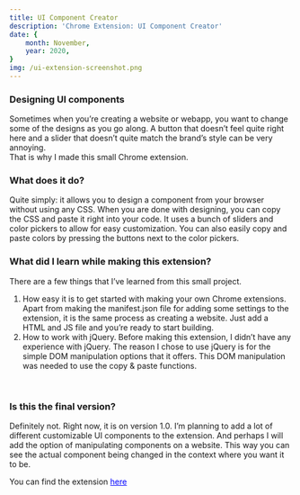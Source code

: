 ```yaml
---
title: UI Component Creator
description: 'Chrome Extension: UI Component Creator'
date: {
    month: November,
    year: 2020,
}
img: /ui-extension-screenshot.png
---
```


### Designing UI components 
Sometimes when you’re creating a website or webapp, you want to change some of the designs as you go along. 
A button that doesn’t feel quite right here and a slider that doesn’t quite match the brand’s style can be very annoying.<br>
That is why I made this small Chrome extension. 
 
### What does it do? 
Quite simply: it allows you to design a component from your browser without using any CSS. 
When you are done with designing, you can copy the CSS and paste it right into your code. 
It uses a bunch of sliders and color pickers to allow for easy customization. 
You can also easily copy and paste colors by pressing the buttons next to the color pickers. 
 

### What did I learn while making this extension? 
There are a few things that I’ve learned from this small project.

<ol>
    <li>How easy it is to get started with making your own Chrome extensions. 
Apart from making the manifest.json file for adding some settings to the extension, it is the same process as creating a website. 
Just add a HTML and JS file and you’re ready to start building. </li>
    <li>How to work with jQuery. 
Before making this extension, I didn’t have any experience with jQuery. 
The reason I chose to use jQuery is for the simple DOM manipulation options that it offers. 
This DOM manipulation was needed to use the copy & paste functions.</li>
</ol>
<br>

### Is this the final version?
Definitely not. 
Right now, it is on version 1.0. 
I’m planning to add a lot of different customizable UI components to the extension. 
And perhaps I will add the option of manipulating components on a website. 
This way you can see the actual component being changed in the context where you want it to be.

You can find the extension <a href="https://chrome.google.com/webstore/detail/ui-component-creator/mlnbpchpagncgbmikclojpbibgjaindf?hl=en-US" style="color: blue">here</a>